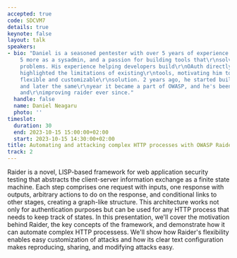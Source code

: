 ```yaml
---
accepted: true
code: SDCVM7
details: true
keynote: false
layout: talk
speakers:
- bio: "Daniel is a seasoned pentester with over 5 years of experience in\r\nsecurity,
    5 more as a sysadmin, and a passion for building tools that\r\nsolve real-world
    problems. His experience helping developers build\r\nOAuth directly from RFCs
    highlighted the limitations of existing\r\ntools, motivating him to build a more
    flexible and customizable\r\nsolution. 2 years ago, he started building Raider,
    and later the same\r\nyear it became a part of OWASP, and he's been actively developing
    and\r\nimproving raider ever since."
  handle: false
  name: Daniel Neagaru
  photo: ''
timeslot:
  duration: 30
  end: 2023-10-15 15:00:00+02:00
  start: 2023-10-15 14:30:00+02:00
title: Automating and attacking complex HTTP processes with OWASP Raider
track: 2
---
```


Raider is a novel, LISP-based framework for web application security
testing that abstracts the client-server information exchange as a
finite state machine.
Each step comprises one request with inputs, one
response with outputs, arbitrary actions to do on the response, and
conditional links to other stages, creating a graph-like
structure.
This architecture works not only for authentication
purposes but can be used for any HTTP process that needs to keep track
of states.
In this presentation, we'll cover the motivation behind
Raider, the key concepts of the framework, and demonstrate how it can
automate complex HTTP processess.
We'll show how Raider's flexibility
enables easy customization of attacks and how its clear text
configuration makes reproducing, sharing, and modifying attacks easy.